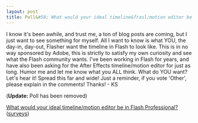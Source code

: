 ```yaml
---
layout: post
title: Poll&#58; What would your ideal timeline&frasl;motion editor be in Flash Professional?
---
```


I know it's been awhile, and trust me, a ton of blog posts are coming, but I just want to see something for myself. All I want to know is what YOU, the day-in, day-out, Flasher want the timeline in Flash to look like. This is in no way sponsored by Adobe, this is strictly to satisfy my own curiosity and see what the Flash community wants. I've been working in Flash for years, and have also been asking for the After Effects timeline/motion editor for just as long. Humor me and let me know what you ALL think. What do YOU want? Let's hear it! Spread this far and wide! Just a reminder, if you vote 'Other', please explain in the comments! Thanks! - KS

(**Update:** Poll has been removed)
<script src="http://static.polldaddy.com/p/1576755.js" type="text/javascript"></script>
<noscript>
<a href="http://answers.polldaddy.com/poll/1576755/">What would your ideal timeline/motion editor be in Flash Professional?</a>(<a href="http://www.polldaddy.com">surveys</a>)
</noscript>